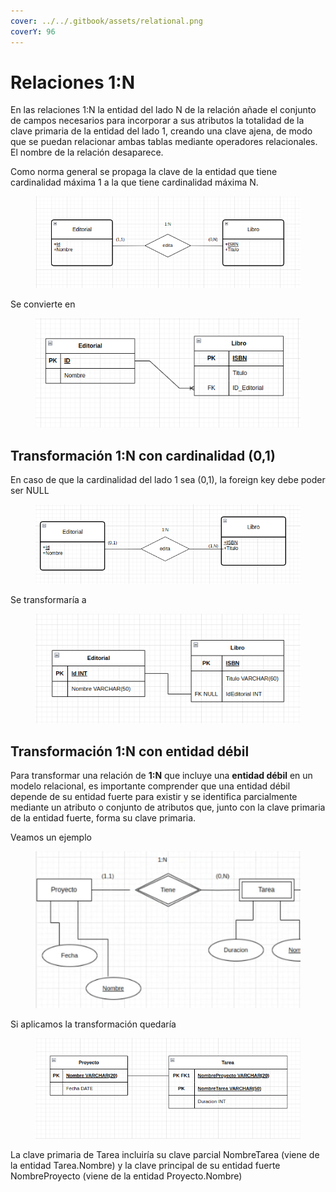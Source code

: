 ```yaml
---
cover: ../../.gitbook/assets/relational.png
coverY: 96
---
```


# Relaciones 1:N

En las relaciones 1:N la entidad del lado N de la relación añade el conjunto de campos necesarios para incorporar a sus atributos la totalidad de la clave primaria de la entidad del lado 1, creando una clave ajena, de modo que se puedan relacionar ambas tablas mediante operadores relacionales. El nombre de la relación desaparece.

Como norma general se propaga la clave de la entidad que tiene cardinalidad máxima 1 a la que tiene cardinalidad máxima N.

<figure><img src="../../.gitbook/assets/image (95).png" alt=""><figcaption></figcaption></figure>

Se convierte en

<figure><img src="../../.gitbook/assets/image (112).png" alt=""><figcaption></figcaption></figure>

## Transformación 1:N con cardinalidad (0,1)

En caso de que la cardinalidad del lado 1 sea (0,1), la foreign key debe poder ser NULL

<figure><img src="../../.gitbook/assets/image (2).png" alt=""><figcaption></figcaption></figure>

Se transformaría a&#x20;

<figure><img src="../../.gitbook/assets/image (168).png" alt=""><figcaption></figcaption></figure>

## Transformación 1:N con entidad débil

Para transformar una relación de **1:N** que incluye una **entidad débil** en un modelo relacional, es importante comprender que una entidad débil depende de su entidad fuerte para existir y se identifica parcialmente mediante un atributo o conjunto de atributos que, junto con la clave primaria de la entidad fuerte, forma su clave primaria.

Veamos un ejemplo

<figure><img src="../../.gitbook/assets/image (3) (1).png" alt=""><figcaption></figcaption></figure>

Si aplicamos la transformación quedaría

<figure><img src="../../.gitbook/assets/image (1) (1) (1) (1) (1) (1).png" alt=""><figcaption></figcaption></figure>

La clave primaria de Tarea incluiría su clave parcial NombreTarea (viene de la entidad Tarea.Nombre) y  la clave principal de su entidad fuerte NombreProyecto (viene de la entidad Proyecto.Nombre)
